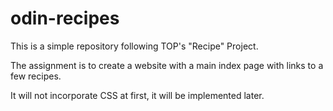 # odin-recipes

This is a simple repository following TOP's "Recipe" Project.

The assignment is to create a website with a main index page with links to a few recipes.

It will not incorporate CSS at first, it will be implemented later.